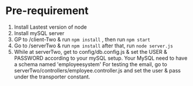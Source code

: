 # Pre-requirement
1. Install Lastest version of node
2. Install mySQL server
3. GP to /client-Two &
 run `npm install`
, then run `npm start`
4. Go to /serverTwo & 
run `npm install`
after that, run `node server.js`
5. While at serverTwo, get to config/db.config.js & set the USER & PASSWORD according to your mySQL setup.
Your MySQL need to have a schema named 'employeesystem'
For testing the email, go to serverTwo/controllers/employee.controller.js and set the user & pass under the transporter constant.
